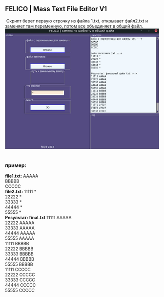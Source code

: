 
## FELICO | Mass Text File Editor V1
​
Скрипт берет первую строчку из файла 1.txt, открывает  файл2.txt и заменяет там переменную, потом все объединяет в общий файл.
​
![felico](https://github.com/gubkin-utility/felico/blob/master/screenshot.jpg?raw=true "felico")
​
### пример:
**file1.txt:**
AAAAA  
BBBBB  
CCCCC  
​
**file2.txt:**
11111 *  
22222 *  
33333 *  
44444 *  
55555 *  
​
**Результат: final.txt**
11111 AAAAA  
22222 AAAAA  
33333 AAAAA  
44444 AAAAA  
55555 AAAAA  
11111 BBBBB  
22222 BBBBB  
33333 BBBBB  
44444 BBBBB  
55555 BBBBB  
11111 CCCCC  
22222 CCCCC  
33333 CCCCC  
44444 CCCCC  
55555 CCCCC  

